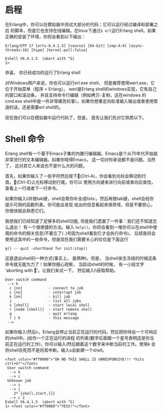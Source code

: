 启程
======

在Erlang中，你可以在模拟器中测试大部分的代码；它可以运行经过编译和部署之后
的脚本，但是它也支持在线编辑。在linux下通过`$ erl`运行Erlang shell。如果
正确的安装了环境，你将会看到以下输出：

```
Erlang/OTP 17 [erts-6.4.1.5] [source] [64-bit] [smp:4:4] [async-threads:10] [hipe] [kernel-poll:false]

Eshell V6.4.1.5  (abort with ^G)
1> 
```
恭喜， 你已经成功的运行了Erlang shell

对Windows用户来说，你也可以运行erl.exe shell， 但是推荐使用werl.exe，它位于开始菜单（程序 > Erlang）。
werl是Erlang shell的windows实现，它有自己的窗口和滚动条， 并且支持命令行编辑（例如拷贝-复制，这在windows
的cmd.exe shell中是一件非常痛苦的事）。如果你想重定向标准输入输出或者使用管道的话，还是需要erl shell的。

现在我们可以在模拟器中运行代码了，但是， 首先让我们先对它熟悉以下。

Shell 命令
======================

Erlang shell有一个基于Emacs子集的内置行编辑器。Emacs是个从70年代开始就非常流行的文本编辑器。如果你晓得Emacs，
这一切对你来说都不是问题。当然了， 这对其它人来说也不是什么大的问题。

首先，如果你输入了一些字符然后按下(Ctrl-A)，你会看到光标会移动到行首。(Ctrl-E)让光标移动到行尾。你可以
使用方向键来进行向前或者向后查找，查看上一行或者下一行命令。

如果你输入li并按tab键，shell会帮你补全成lists:。然后再按tab键，shell会给你提示可用的函数列表。你可能会发现
给出的信息看起来很奇怪，但是不要担心， 你很快就会熟悉它们。

我想我们已经知道了足够多的shell功能, 但是我们遗漏了一件事：我们还不知道怎么退出！ 有一个很便捷的方法。输入
`help()`。你将会看到一堆你可以在shell中使用的命令的相关信息(不要忘了(`.`)号因为shell看到它才会执行命令)。
后续我将会使用这其中的一些命令，但是现在我们需要关心的仅仅是下面这行
```
q() -- quit -shorthand for init:stop()
```
这是退出shell的一种方式(事实上， 是两种)。但是， 当shell发生冻结的时候这条命令就无能为力了！如果你细心观察，
当启动shell的时候， 有一小段文字 'aborting with '。让我们来试一下， 然后输入h获取帮助。

```
User switch command
 --> h
  c [nn]            - connect to job
  i [nn]            - interrupt job
  k [nn]            - kill job
  j                 - list all jobs
  s [shell]         - start local shell
  r [node [shell]]  - start remote shell
  q                 - quit erlang
  ? | h             - this message
 --> 
```
如果你输入i然后c，Erlang会停止当前正在运行的代码，然后把你待会一个可响应的shell中。j给你一个正在运行的进程
的列表(数字后面跟一个星号表明这是你当前正在运行的工作)，你可以输入i然后跟着这个数字来中断当前的工作。使用k
会将shell杀死而不是将其中断。输入s会新建一个shell。

```
<font color="#ff0000">"OH NO THIS SHELL IS UNRESPONSIVE!!! *hits ctrl+G*"</font>
 User switch command
  --> k
  --> c
 Unknown job
  --> s
  --> j
    2* {shell,start,[]}
  --> c 2
Eshell V6.4.1.5  (abort with ^G)
1> <font color="#ff0000">"YESS!"</font>
```



